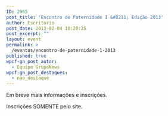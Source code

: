 ```yaml
---
ID: 2965
post_title: 'Encontro de Paternidade I &#8211; Edição 2013'
author: Escritorio
post_date: 2013-02-04 18:20:25
post_excerpt: ""
layout: event
permalink: >
  /eventos/encontro-de-paternidade-1-2013
published: true
wpcf-gn_post_autor:
  - Equipe GrupoNews
wpcf-gn_post_destaques:
  - nao_destaque
---
```

Em breve mais informações e inscrições.

Inscrições SOMENTE pelo site.
